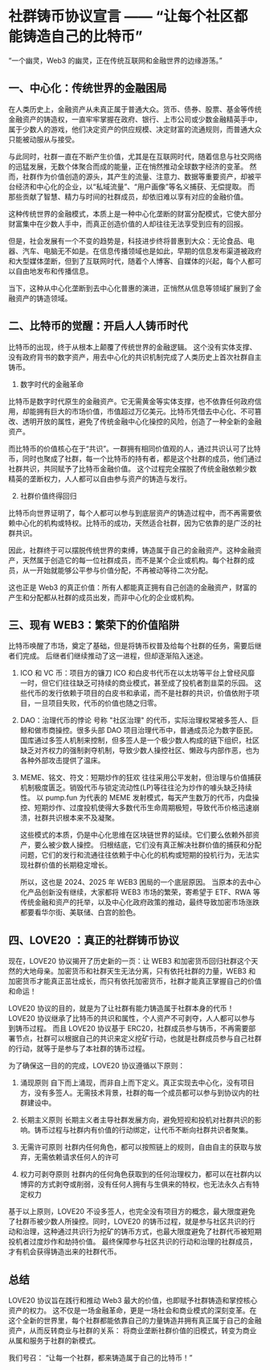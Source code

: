# 社群铸币协议宣言 —— “让每个社区都能铸造自己的比特币”

“一个幽灵，Web3 的幽灵，正在传统互联网和金融世界的边缘游荡。”

## 一、中心化：传统世界的金融困局

在人类历史上，金融资产从未真正属于普通大众。货币、债券、股票、基金等传统金融资产的铸造权，一直牢牢掌握在政府、银行、上市公司或少数金融精英手中，属于少数人的游戏，他们决定资产的供应规模、决定财富的流通规则，而普通大众只能被动服从与接受。

与此同时，社群一直在不断产生价值，尤其是在互联网时代，随着信息与社交网络的迅猛发展，无数个体聚合而成的能量，正在悄然推动全球数字经济的变革。 然而，社群作为价值创造的源头，其产生的流量、注意力、数据等重要资产，却被平台经济和中心化的企业，以“私域流量”、“用户画像”等名义捕获、无偿提取。 而那些贡献了智慧、精力与时间的社群成员，却依旧难以享有对应的金融价值。

这种传统世界的金融模式，本质上是一种中心化垄断的财富分配模式，它使大部分财富集中在少数人手中，而真正创造价值的人却往往无法享受到应有的回报。

但是，社会发展有一个不变的趋势是，科技进步终将普惠到大众：无论食品、电器、汽车、电脑无不如是。在信息传播领域也是如此，早期的信息发布渠道被政府和大型媒体垄断，但到了互联网时代，随着个人博客、自媒体的兴起，每个人都可以自由地发布和传播信息。

当下，这种从中心化垄断到去中心化普惠的演进，正悄然从信息等领域扩展到了金融资产的铸造领域。

## 二、比特币的觉醒：开启人人铸币时代

比特币的出现，终于从根本上颠覆了传统世界的金融逻辑。
这个没有实体支撑、没有政府背书的数字资产，用去中心化的共识机制完成了人类历史上首次社群自主铸币。

1. 数字时代的金融革命

比特币是数字时代原生的金融资产。它无需黄金等实体支撑，也不依靠任何政府信用，却能拥有巨大的市场价值，市值超过万亿美元。比特币凭借去中心化、不可篡改、透明开放的属性，避免了传统金融中心化操控的风险，创造了一种全新的金融资产。

而比特币的价值核心在于“共识”。一群拥有相同价值观的人，通过共识认可了比特币，同时也聚成了社群，每一个比特币的持有者，都是这个社群的成员，他们通过社群共识，共同赋予了比特币金融价值。 这个过程完全摆脱了传统金融依赖少数精英的垄断权力，人人都可以自由参与资产的铸造与发行。

2. 社群价值终得回归

比特币向世界证明了，每个人都可以参与到底层资产的铸造过程中，而不再需要依赖中心化的机构或特权。比特币的成功，天然适合社群，因为它依靠的是广泛的社群共识。

因此，社群终于可以摆脱传统世界的束缚，铸造属于自己的金融资产。这种金融资产，天然属于创造它的每一位社群成员，而不是某个企业或机构。每个社群的成员，从一开始就能够公平参与价值分配，不再被动等待二次分配。

这也正是 Web3 的真正价值：所有人都能真正拥有自己创造的金融资产，财富的产生和分配都从社群的成员出发，而非中心化的企业或机构。

## 三、现有 WEB3：繁荣下的价值陷阱

比特币唤醒了市场，奠定了基础，但是将铸币权普及给每个社群的任务，需要后继者们完成。 后继者们继续推动了这一进程，但却逐渐陷入迷途。

1. ICO 和 VC 币：项目方的镰刀
   ICO 和白皮书代币在以太坊等平台上曾经风靡一时，但它们往往缺乏可持续的商业模式，甚至成了投机者割韭菜的乐园。 这些代币的发行依赖于项目的白皮书和承诺，而不是社群的共识，价值依附于项目，一旦项目失败，代币的价值也随之归零。

2. DAO：治理代币的悖论
   号称 "社区治理" 的代币，实际治理权常被多签人、巨鲸和做市商操控。很多头部 DAO 项目治理代币中，普通成员沦为数字臣民。国库通过多签人机制来控制，但多签人是一个极少数人构成的链下组织，社区缺乏对齐权力的强制剥夺机制，导致少数人操控社区、懒政与内部作恶，也为各种外部攻击提供了温床。

3. MEME、铭文、符文：短期炒作的狂欢
   往往采用公平发射，但治理与价值捕获机制极度匮乏。销毁代币与锁定流动性(LP)等往往沦为炒作的噱头缺乏持续性。 以 pump.fun 为代表的 MEME 发射模式，每天产生数万的代币，内盘操控、短期炒作、过度投机使得大多数代币生命周期极短，导致代币价格迅速崩溃，社群共识根本来不及凝聚。

   这些模式的本质，仍是中心化思维在区块链世界的延续。它们要么依赖外部资产，要么被少数人操控。
   归根结底，它们没有真正解决社群价值的捕获和分配问题，它们的发行和流通往往依赖于中心化的机构或短期的投机行为，无法实现社群价值的长期稳定增长。

   所以，这也是 2024、2025 年 WEB3 困局的一个底层原因。 当原本的去中心化产品创新没有继续，大家都将 WEB3 市场的繁荣，寄希望于 ETF、RWA 等传统金融和资产的托举，以及中心化政府政策的推动，最终导致加密市场涨跌都要看华尔街、美联储、白宫的脸色。

## 四、LOVE20 ：真正的社群铸币协议

现在，LOVE20 协议揭开了历史新的一页：让 WEB3 和加密货币回归社群这个天然的大地母亲。加密货币和社群天生无法分离，只有依托社群的力量，WEB3 和加密货币才能真正茁壮成长，而只有依托加密货币，社群才能真正掌握自己的价值和命运！

LOVE20 协议的目的，就是为了让社群有能力铸造属于社群本身的代币！
LOVE20 协议继承了比特币的共识和属性，个人资产不可剥夺，人人都可以参与到铸币过程。 而且 LOVE20 协议基于 ERC20，社群成员参与铸币，不再需要部署节点，社群可以根据自己的共识来定义挖矿行动，也就是社群成员参与自己社群的行动，就等于是参与了本社群的铸币过程。

为了确保这一目的的完成，LOVE20 协议遵循以下原则：

1. 涌现原则
   自下而上涌现，而非自上而下定义。真正实现去中心化，没有项目方，没有多签人。无需技术背景，社群的每一个成员都可以参与到协议内的社群建设中。

2. 长期主义原则
   长期主义者主导社群发展方向，避免短视和投机对社群共识的影响。铸币过程与社群内有价值的行动绑定，让代币不断向社群共识者聚集。

3. 无需许可原则
   社群内任何角色，都可以按照链上的规则，自由自主的获取与放弃，无需依赖请求任何人的许可

4. 权力可剥夺原则
   社群内的任何角色获取到的任何治理权力，都可以在社群内以博弈的方式剥夺或削弱，没有任何人拥有与生俱来的特权，也无法永久占有特定权力

基于以上原则，LOVE20 不设多签人，也完全没有项目方的概念，最大限度避免了社群币被少数人所操控。同时，LOVE20 的铸币过程，就是参与社区共识的行动和治理，这种通过共识行为挖矿的铸币方式，也最大限度避免了社群代币被短期投机者过度炒作和劫持价值。
最终保障参与社区共识的行动和治理的社群成员，才有机会获得铸造出来的社群代币。

## 总结

LOVE20 协议旨在践行和推动 Web3 最大的价值，也即赋予社群铸造和掌控核心资产的权力。 这不仅是一场金融革命，更是一场社会和商业模式的深刻变革。在这个全新的世界里，每个社群都能依靠自己的力量铸造并拥有真正属于自己的金融资产，从而反转商业与社群的关系： 将商业垄断社群价值的旧模式，转变为商业从属和服务于社群的新模式。

我们号召：
“让每一个社群，都来铸造属于自己的比特币！”
